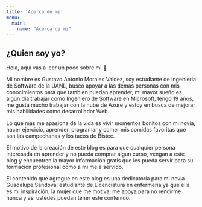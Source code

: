 ```yaml
---
title: 'Acerca de mi'
menu:
  main:
    name: "Acerca de mi"
---
```


## ¿Quien soy yo?

Hola, aquí vas a leer un poco sobre mi 🤩

Mi nombre es Gustavo Antonio Morales Valdez, soy estudiante de Ingenieria de Software de la UANL, busco apoyar a las demas personas con mis conocimientos para que tambien puedan aprender, mi mayor sueño es algún dia trabajar como Ingeniero de Software en Microsoft, tengo 19 años, me gusta mucho trabajar con la nube de Azure y estoy en busca de mejorar mis habilidades como desarrollador Web.

Lo que mas me apasiona de la vida es vivir momentos bonitos con mi novia, hacer ejercicio, aprender, programar y comer mis comidas favoritas que son las campechanas y los tacos de Bistec.

El motivo de la creación de este blog es para que cualquier persona interesada en aprender y no pueda comprar algun curso, vengan a este blog y encuentren la mayor información gratis que les pueda servir para su formación profesional como a mi me a servido. 

El contenido que agregue en este blog es una dedicatoria para mi novia Guadalupe Sandoval estudiante de Licenciatura en enfermeria ya que ella es mi inspiración, la mujer que me motiva, me apoya para no rendirme nunca y asi ustedes puedan tener este contenido.

